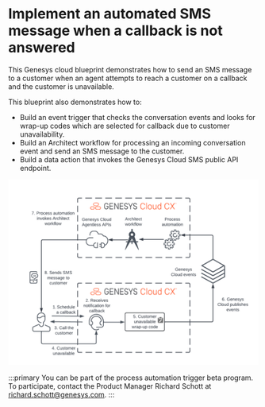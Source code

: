 # Implement an automated SMS message when a callback is not answered

This Genesys cloud blueprint demonstrates how to send an SMS message to a customer when an agent attempts to reach a customer on a callback and the customer is unavailable.

This blueprint also demonstrates how to:

* Build an event trigger that checks the conversation events and looks for wrap-up codes which are selected for callback due to customer unavailability.
* Build an Architect workflow for processing an incoming conversation event and send an SMS message to the customer.
* Build a data action that invokes the Genesys Cloud SMS public API endpoint. 

![Implement an automated SMS message when a callback is not answered](blueprint/images/sms-process-automation.png "Implement an automated SMS message when a callback is not answered")

:::primary
You can be part of the process automation trigger beta program. To participate, contact the Product Manager Richard Schott at richard.schott@genesys.com.
:::
